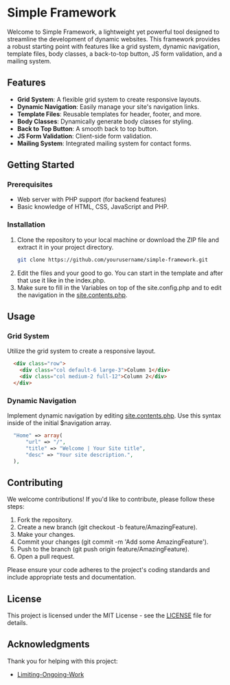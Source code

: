 # Simple Framework

Welcome to Simple Framework, a lightweight yet powerful tool designed to streamline the development of dynamic websites. This framework provides a robust starting point with features like a grid system, dynamic navigation, template files, body classes, a back-to-top button, JS form validation, and a mailing system.

## Features

- **Grid System**: A flexible grid system to create responsive layouts.
- **Dynamic Navigation**: Easily manage your site's navigation links.
- **Template Files**: Reusable templates for header, footer, and more.
- **Body Classes**: Dynamically generate body classes for styling.
- **Back to Top Button**: A smooth back to top button.
- **JS Form Validation**: Client-side form validation.
- **Mailing System**: Integrated mailing system for contact forms.

## Getting Started

### Prerequisites

- Web server with PHP support (for backend features)
- Basic knowledge of HTML, CSS, JavaScript and PHP.

### Installation

1. Clone the repository to your local machine or download the ZIP file and extract it in your project directory.
   ```bash
   git clone https://github.com/yourusername/simple-framework.git
   ```
2. Edit the files and your good to go. You can start in the template and after that use it like in the index.php.
3. Make sure to fill in the Variables on top of the site.config.php and to edit the navigation in the [site.contents.php](/misc/site.contents.php).

## Usage

### Grid System

Utilize the grid system to create a responsive layout.

```html
  <div class="row">
    <div class="col default-6 large-3">Column 1</div>
    <div class="col medium-2 full-12">Column 2</div>
  </div>
```

### Dynamic Navigation

Implement dynamic navigation by editing [site.contents.php](/misc/site.contents.php). Use this syntax inside of the initial $navigation array.

```php
  "Home" => array(
      "url" => "/",
      "title" => "Welcome | Your Site title",
      "desc" => "Your site description.",
  ),
```

## Contributing

We welcome contributions! If you'd like to contribute, please follow these steps:

1. Fork the repository.
2. Create a new branch (git checkout -b feature/AmazingFeature).
3. Make your changes.
4. Commit your changes (git commit -m 'Add some AmazingFeature').
5. Push to the branch (git push origin feature/AmazingFeature).
6. Open a pull request.

Please ensure your code adheres to the project's coding standards and include appropriate tests and documentation.

## License

This project is licensed under the MIT License - see the [LICENSE](/LICENSE.md) file for details.

## Acknowledgments

Thank you for helping with this project:

- [Limiting-Ongoing-Work](https://github.com/Limiting-Ongoing-Work)
